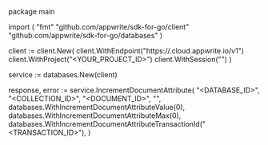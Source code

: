 package main

import (
    "fmt"
    "github.com/appwrite/sdk-for-go/client"
    "github.com/appwrite/sdk-for-go/databases"
)

client := client.New(
    client.WithEndpoint("https://<REGION>.cloud.appwrite.io/v1")
    client.WithProject("<YOUR_PROJECT_ID>")
    client.WithSession("")
)

service := databases.New(client)

response, error := service.IncrementDocumentAttribute(
    "<DATABASE_ID>",
    "<COLLECTION_ID>",
    "<DOCUMENT_ID>",
    "",
    databases.WithIncrementDocumentAttributeValue(0),
    databases.WithIncrementDocumentAttributeMax(0),
    databases.WithIncrementDocumentAttributeTransactionId("<TRANSACTION_ID>"),
)
